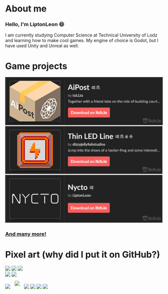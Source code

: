 # About me #
### Hello, I'm LiptonLeon 😄

I am currently studying Computer Science at Technical University of Lodz and learning how to make cool games. My engine of choice is Godot, but I have used Unity and Unreal as well.

# Game projects #

[<img alt="AiPost" src="aipost.png" title="AiPost"/>](https://tollto.itch.io/aipost)
[<img alt="Thin LED Line" src="kabelki.png" title="Thin LED Line"/>](https://dizzyjellyfishstudios.itch.io/thin-led-line)
[<img alt="Nycto" src="nycto.png" title="Nycto"/>](https://liptonleon.itch.io/nycto)

<div align="left"><div/>

### [And many more!](https://liptonleon.itch.io/) ###

# Pixel art (why did I put it on GitHub?) #

<img src="https://github.com/LiptonLeon/LiptonLeon/assets/93220207/a79b96b5-e09e-40c4-b843-c6d9c24cc75d" height="194"/>
<img src="https://github.com/LiptonLeon/LiptonLeon/assets/93220207/a0805b2b-fe84-4c99-a1c2-f4789634943b" height="194"/> 
<img src="https://github.com/LiptonLeon/LiptonLeon/assets/93220207/3991da88-e5e6-49b2-971d-75feef8c5a20" width="388"/><br>
<img src="https://github.com/LiptonLeon/LiptonLeon/assets/93220207/d7ab836e-d030-43e6-9712-f8c9e621d8b2" height="392"/>
<img src="https://github.com/LiptonLeon/LiptonLeon/assets/93220207/15671b9e-f74d-4c96-aefa-1ef0919433fe" height="392"/> <br>
<img src="https://github.com/LiptonLeon/LiptonLeon/assets/93220207/3c685af5-c777-4d83-bce7-e090536ffa86" height="128"/>
<img style="margin: 10px;" src="https://github.com/LiptonLeon/LiptonLeon/assets/93220207/4d184267-740e-40c9-a9eb-fdbfc8c5e350" height="128"/>
<img src="https://github.com/LiptonLeon/LiptonLeon/assets/93220207/ddece9dc-e985-43ce-9826-5427a3091264" height="128"/>
<img src="https://github.com/LiptonLeon/LiptonLeon/assets/93220207/73f2c7cf-4de1-4e0e-8067-aecad578364b" height="128"/>
<img src="https://github.com/LiptonLeon/LiptonLeon/assets/93220207/9541e990-e285-48de-bf78-a755fbe1d822" height="128"/>
<img src="https://github.com/LiptonLeon/LiptonLeon/assets/93220207/e48415d8-12ca-4d53-90a0-3fbcc0f92de9" height="128"/><br>
